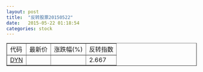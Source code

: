 ```yaml
---
layout: post
title:  "反转股票20150522"
date:   2015-05-22 01:18:54
categories: stock
---
```


<script type="text/javascript">
var stockList = []
stockList.push('gb_dyn');
</script>

<table border="1">
 <tr>
 <td>代码</td>
  <td>最新价</td>
  <td>涨跌幅(%)</td>
 <td>反转指数</td>
</tr>
  <tr id="dyn"><td><a href="http://stock.finance.sina.com.cn/usstock/quotes/DYN.html" target="_blank">DYN</a></td><td></td><td></td><td>2.667</td></tr>
</table>
